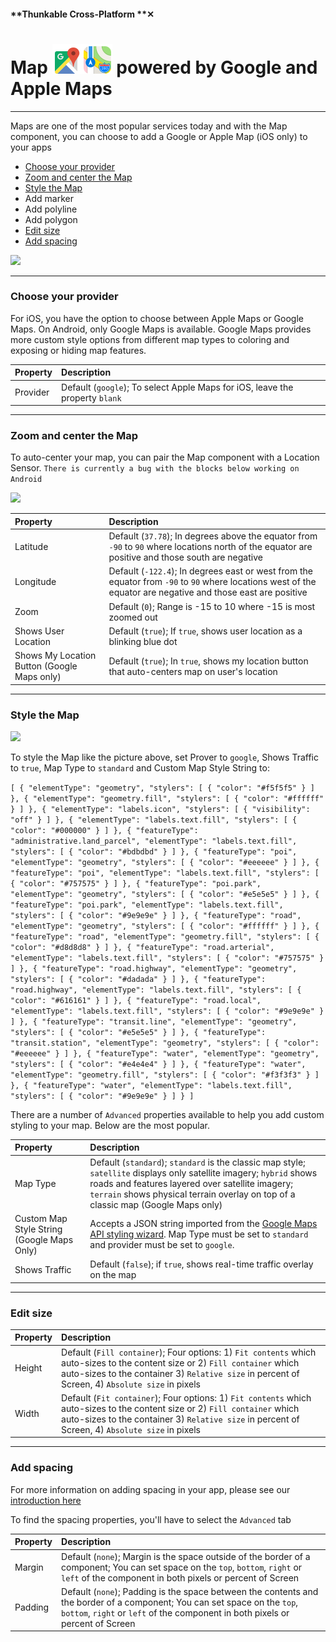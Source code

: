 #### **Thunkable Cross-Platform **✕

# Map ![](/assets/iOSviewIconGoogleMap.png)![](/assets/iOSviewIconMap.png) powered by Google and Apple Maps

---

Maps are one of the most popular services today and with the Map component, you can choose to add a Google or Apple Map \(iOS only\) to your apps

* [Choose your provider](#choose-your-provider)
* [Zoom and center the Map](#zoom-and-center-the-map)
* [Style the Map](#style-the-map-google-maps-only) 
* Add marker
* Add polyline
* Add polygon
* [Edit size](#edit-size)
* [Add spacing](#add-spacing)

![](/assets/map-✕-fig-1.png)

---

### Choose your provider

For iOS, you have the option to choose between Apple Maps or Google Maps. On Android, only Google Maps is available. Google Maps provides more custom style options from different map types to coloring and exposing or hiding map features.

| Property | Description |
| :--- | :--- |
| Provider | Default \(`google`\); To select Apple Maps for iOS, leave the property `blank` |

---

### Zoom and center the Map

To auto-center your map, you can pair the Map component with a Location Sensor. `There is currently a bug with the blocks below working on Android`

![](/assets/map-✕-fig-2.png)

| Property | Description |
| :--- | :--- |
| Latitude | Default \(`37.78`\); In degrees above the equator from `-90` to `90` where locations north of the equator are positive and those south are negative |
| Longitude | Default \(`-122.4`\); In degrees east or west from the equator from `-90` to `90` where locations west of the equator are negative and those east are positive |
| Zoom | Default \(`0`\); Range is -15 to 10 where -15 is most zoomed out |
| Shows User Location | Default \(`true`\); If `true`, shows user location as a blinking blue dot |
| Shows My Location Button \(Google Maps only\) | Default \(`true`\); In `true`, shows my location button that auto-centers map on user's location |

---

### Style the Map

![](/assets/map-✕-fig-3.png)

To style the Map like the picture above, set Prover to `google`, Shows Traffic to `true`, Map Type to `standard` and Custom Map Style String to:

`[ { "elementType": "geometry", "stylers": [ { "color": "#f5f5f5" } ] }, { "elementType": "geometry.fill", "stylers": [ { "color": "#ffffff" } ] }, { "elementType": "labels.icon", "stylers": [ { "visibility": "off" } ] }, { "elementType": "labels.text.fill", "stylers": [ { "color": "#000000" } ] }, { "featureType": "administrative.land_parcel", "elementType": "labels.text.fill", "stylers": [ { "color": "#bdbdbd" } ] }, { "featureType": "poi", "elementType": "geometry", "stylers": [ { "color": "#eeeeee" } ] }, { "featureType": "poi", "elementType": "labels.text.fill", "stylers": [ { "color": "#757575" } ] }, { "featureType": "poi.park", "elementType": "geometry", "stylers": [ { "color": "#e5e5e5" } ] }, { "featureType": "poi.park", "elementType": "labels.text.fill", "stylers": [ { "color": "#9e9e9e" } ] }, { "featureType": "road", "elementType": "geometry", "stylers": [ { "color": "#ffffff" } ] }, { "featureType": "road", "elementType": "geometry.fill", "stylers": [ { "color": "#d8d8d8" } ] }, { "featureType": "road.arterial", "elementType": "labels.text.fill", "stylers": [ { "color": "#757575" } ] }, { "featureType": "road.highway", "elementType": "geometry", "stylers": [ { "color": "#dadada" } ] }, { "featureType": "road.highway", "elementType": "labels.text.fill", "stylers": [ { "color": "#616161" } ] }, { "featureType": "road.local", "elementType": "labels.text.fill", "stylers": [ { "color": "#9e9e9e" } ] }, { "featureType": "transit.line", "elementType": "geometry", "stylers": [ { "color": "#e5e5e5" } ] }, { "featureType": "transit.station", "elementType": "geometry", "stylers": [ { "color": "#eeeeee" } ] }, { "featureType": "water", "elementType": "geometry", "stylers": [ { "color": "#e4e4e4" } ] }, { "featureType": "water", "elementType": "geometry.fill", "stylers": [ { "color": "#f3f3f3" } ] }, { "featureType": "water", "elementType": "labels.text.fill", "stylers": [ { "color": "#9e9e9e" } ] } ]`

There are a number of `Advanced` properties available to help you add custom styling to your map. Below are the most popular.

| Property | Description |
| :--- | :--- |
| Map Type | Default \(`standard`\); `standard` is the classic map style; `satellite` displays only satellite imagery; `hybrid` shows roads and features layered over satellite imagery; `terrain` shows physical terrain overlay on top of a classic map \(Google Maps only\) |
| Custom Map Style String \(Google Maps Only\) | Accepts a JSON string imported from the [Google Maps API styling wizard](https://mapstyle.withgoogle.com/). Map Type must be set to `standard` and provider must be set to `google`. |
| Shows Traffic | Default \(`false`\); if `true`, shows real-time traffic overlay on the map |

---

### Edit size

| Property | Description |
| :--- | :--- |
| Height | Default \(`Fill container`\); Four options: 1\) `Fit contents` which auto-sizes to the content size or 2\) `Fill container` which auto-sizes to the container 3\) `Relative size` in percent of Screen, 4\) `Absolute size` in pixels |
| Width | Default \(`Fit container`\); Four options: 1\) `Fit contents` which auto-sizes to the content size or 2\) `Fill container` which auto-sizes to the container 3\) `Relative size` in percent of Screen, 4\) `Absolute size` in pixels |

---

### Add spacing

For more information on adding spacing in your app, please see our [introduction here](/x/create/intro-spacing.md)

To find the spacing properties, you'll have to select the `Advanced` tab

| Property | Description |
| :--- | :--- |
| Margin | Default \(`none`\); Margin is the space outside of the border of a component; You can set space on the `top`, `bottom`, `right` or `left` of the component in both pixels or percent of Screen |
| Padding | Default \(`none`\); Padding is the space between the contents and the border of a component; You can set space on the `top`, `bottom`, `right` or `left` of the component in both pixels or percent of Screen |



